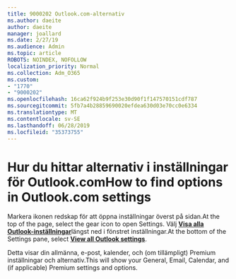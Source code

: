 ```yaml
---
title: 9000202 Outlook.com-alternativ
ms.author: daeite
author: daeite
manager: joallard
ms.date: 2/27/19
ms.audience: Admin
ms.topic: article
ROBOTS: NOINDEX, NOFOLLOW
localization_priority: Normal
ms.collection: Adm_O365
ms.custom:
- "1770"
- "9000202"
ms.openlocfilehash: 16ca62f924b9f253e30d90f1f147570151cdf787
ms.sourcegitcommit: 5fb7a4b28859690020efdea630d03e70cc0e6334
ms.translationtype: MT
ms.contentlocale: sv-SE
ms.lasthandoff: 06/28/2019
ms.locfileid: "35373755"
---
```

# <a name="how-to-find-options-in-outlookcom-settings"></a><span data-ttu-id="4ba94-102">Hur du hittar alternativ i inställningar för Outlook.com</span><span class="sxs-lookup"><span data-stu-id="4ba94-102">How to find options in Outlook.com settings</span></span>

<span data-ttu-id="4ba94-103">Markera ikonen redskap för att öppna inställningar överst på sidan.</span><span class="sxs-lookup"><span data-stu-id="4ba94-103">At the top of the page, select the gear icon to open Settings.</span></span> <span data-ttu-id="4ba94-104">Välj [**Visa alla Outlook-inställningar**](https://outlook.live.com/mail/options/general/timeAndLanguage)längst ned i fönstret inställningar.</span><span class="sxs-lookup"><span data-stu-id="4ba94-104">At the bottom of the Settings pane, select [**View all Outlook settings**](https://outlook.live.com/mail/options/general/timeAndLanguage).</span></span>

<span data-ttu-id="4ba94-105">Detta visar din allmänna, e-post, kalender, och (om tillämpligt) Premium inställningar och alternativ.</span><span class="sxs-lookup"><span data-stu-id="4ba94-105">This will show your General, Email, Calendar, and (if applicable) Premium settings and options.</span></span>